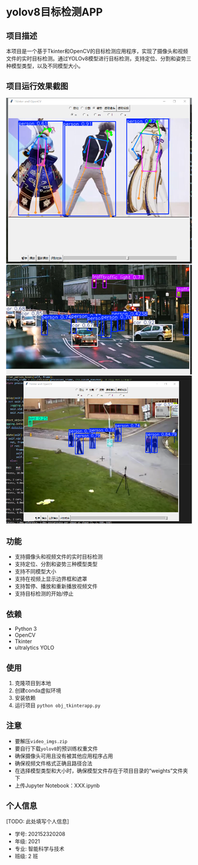 # yolov8目标检测APP


## 项目描述

本项目是一个基于Tkinter和OpenCV的目标检测应用程序，实现了摄像头和视频文件的实时目标检测。通过YOLOv8模型进行目标检测，支持定位、分割和姿势三种模型类型，以及不同模型大小。

## 项目运行效果截图

![输入图片说明](dada.png)![输入图片说明](070db4b8a7d074966dbef6b97464ce82.png)
![输入图片说明](%7B679D7870-4D5F-4640-BDBF-049A1506B3DE%7D.png)

## 功能
- 支持摄像头和视频文件的实时目标检测
- 支持定位、分割和姿势三种模型类型
- 支持不同模型大小
- 支持在视频上显示边界框和遮罩
- 支持暂停、播放和重新播放视频文件
- 支持目标检测的开始/停止

## 依赖

- Python 3
- OpenCV
- Tkinter
- ultralytics YOLO

## 使用

1. 克隆项目到本地
2. 创建conda虚拟环境
3. 安装依赖
4. 运行项目 `python obj_tkinterapp.py`


## 注意
- 要解压`video_imgs.zip`
- 要自行下载`yolov8`的预训练权重文件
- 确保摄像头可用且没有被其他应用程序占用
- 确保视频文件格式正确且路径合法
- 在选择模型类型和大小时，确保模型文件存在于项目目录的“weights”文件夹下
- 上传Jupyter Notebook：XXX.ipynb

## 个人信息

[TODO: 此处填写个人信息]
- 学号: 202152320208
- 年级: 2021
- 专业: 智能科学与技术
- 班级: 2 班

